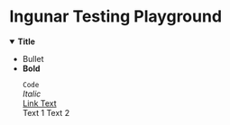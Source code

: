 # Ingunar Testing Playground


<details open>
  <summary><b>Title</b></summary>
    <p><ul>
      <li>Bullet</li>
      <li><b>Bold</b></li>
    </p>
    <p>
      <code>Code</code><br>
      <i>Italic</i><br>
      <a href="https://ingunar.github.io/">Link Text</a><br>
      Text 1  
      Text 2
    </p>
</details>
